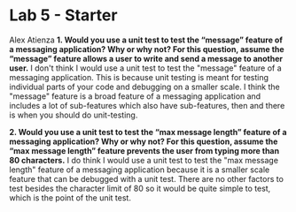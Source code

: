# Lab 5 - Starter
Alex Atienza
**1. Would you use a unit test to test the “message” feature of a messaging application? Why or why not? For this question, assume the “message” feature allows a user to write and send a message to another user.**
I don't think I would use a unit test to test the "message" feature of a messaging application. This is because unit testing is meant for testing individual parts of your code and debugging on a smaller scale. I think the "message" feature is a broad feature of a messaging application and includes a lot of sub-features which also have sub-features, then and there is when you should do unit-testing.

**2. Would you use a unit test to test the “max message length” feature of a messaging application? Why or why not? For this question, assume the “max message length” feature prevents the user from typing more than 80 characters.**
I do think I would use a unit test to test the "max message length" feature of a messaging application because it is a smaller scale feature that can be debugged with a unit test. There are no other factors to test besides the character limit of 80 so it would be quite simple to test, which is the point of the unit test.